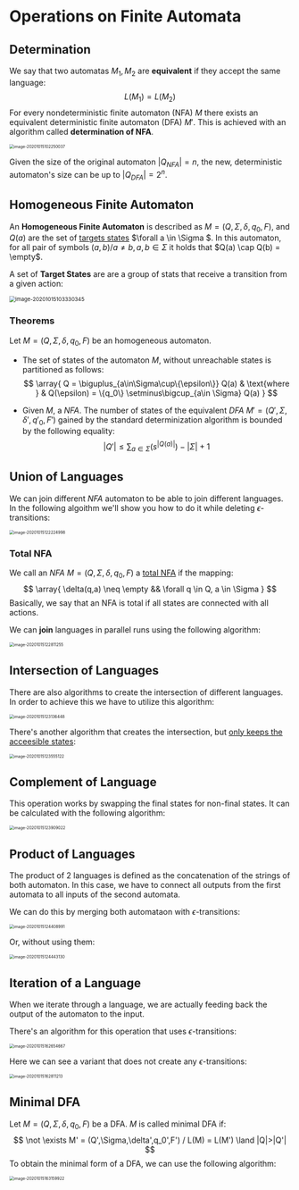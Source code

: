 # Operations on Finite Automata

## Determination

We say that two automatas $M_1,M_2$ are **equivalent** if they accept the same language:
$$
L(M_1) = L(M_2)
$$
For every nondeterministic finite automaton (NFA) $M$ there exists an equivalent deterministic finite automaton (DFA) $M'$. This is achieved with an algorithm called **determination of NFA**.

<img src="Resources/Untitled/image-20201015102250037.png" alt="image-20201015102250037" style="zoom:50%;" />

Given the size of the original automaton $|Q_{NFA}| = n$, the new, deterministic automaton's size can be up to $|Q_{DFA}|=2^n$.

## Homogeneous Finite Automaton

An **Homogeneous Finite Automaton** is described as $M=(Q,\Sigma,\delta,q_0, F)$, and $Q(a)$ are the set of <u>targets states</u> $\forall a \in \Sigma $. In this automaton, for all pair of symbols $(a,b)/ a\neq b, a,b\in \Sigma$ it holds that $Q(a) \cap Q(b) = \empty$.

A set of **Target States** are are a group of stats that receive a transition from a given action:

<img src="Resources/Untitled/image-20201015103330345.png" alt="image-20201015103330345" style="zoom:67%;" />

### Theorems

Let $M=(Q,\Sigma,\delta,q_0,F)$ be an homogeneous automaton.

- The set of states of the automaton $M$, without unreachable states is partitioned as follows:
  $$
  \array{
  Q = \biguplus_{a\in\Sigma\cup\{\epsilon\}} Q(a) &
  \text{where } &
  Q(\epsilon) = \{q_0\} \setminus\bigcup_{a\in \Sigma} Q(a)
  }
  $$

- Given $M$, a $NFA$. The number of states of the equivalent $DFA$ $M'=(Q',\Sigma,\delta',q'_0,F')$ gained by the standard determinization algorithm is bounded by the following equality:
  $$
  |Q'| \le \sum_{a\in \Sigma} (s^{|Q(a)|})-|\Sigma| + 1
  $$

## Union of Languages

We can join different $NFA$ automaton to be able to join different languages. In the following algoithm we'll show you how to do it while deleting $\epsilon$-transitions:

<img src="Resources/Untitled/image-20201015122224998.png" alt="image-20201015122224998" style="zoom: 50%;" />

### Total NFA

We call an $NFA$  $M=(Q,\Sigma,\delta,q_0,F)$ a <u>total NFA</u> if the mapping:
$$
\array{
\delta(q,a) \neq \empty &&
\forall q \in Q, a \in \Sigma
}
$$
Basically, we say that an NFA is total if all states are connected with all actions.

We can **join** languages in parallel runs using the following algorithm:

<img src="Resources/Untitled/image-20201015122811255.png" alt="image-20201015122811255" style="zoom:50%;" />

## Intersection of Languages

There are also algorithms to create the intersection of different languages. In order to achieve this we have to utilize this algorithm:

<img src="Resources/Untitled/image-20201015123136448.png" alt="image-20201015123136448" style="zoom:50%;" />

There's another algorithm that creates the intersection, but <u>only keeps the acceesible states</u>:

<img src="Resources/Untitled/image-20201015123555122.png" alt="image-20201015123555122" style="zoom:50%;" />

## Complement of Language

This operation works by swapping the final states for non-final states. It can be calculated with the following algorithm:

<img src="Resources/Untitled/image-20201015123909022.png" alt="image-20201015123909022" style="zoom:50%;" />

## Product of Languages

The product of 2 languages is defined as the concatenation of the strings of both automaton. In this case, we have to connect all outputs from the first automata to all inputs of the second automata.

We can do this by merging both automataon with $\epsilon$-transitions:

<img src="Resources/Untitled/image-20201015124408991.png" alt="image-20201015124408991" style="zoom:50%;" />

 Or, without using them:

<img src="Resources/Untitled/image-20201015124443130.png" alt="image-20201015124443130" style="zoom:50%;" />

## Iteration of a Language

When we iterate through a language, we are actually feeding back the output of the automaton to the input. 

There's an algorithm for this operation that uses $\epsilon$-transitions:

<img src="Resources/Untitled/image-20201015162654667.png" alt="image-20201015162654667" style="zoom:50%;" />

Here we can see a variant that does not create any $\epsilon$-transitions:

<img src="Resources/Untitled/image-20201015162811213.png" alt="image-20201015162811213" style="zoom:50%;" />

## Minimal DFA

Let $M=(Q,\Sigma,\delta, q_0,F)$ be a DFA. $M$ is called minimal DFA if:
$$
\not \exists M' = (Q',\Sigma,\delta',q_0',F') / L(M) = L(M') \land |Q|>|Q'|
$$
To obtain the minimal form of a DFA, we can use the following algorithm:

<img src="Resources/Untitled/image-20201015163159922.png" alt="image-20201015163159922" style="zoom:50%;" />